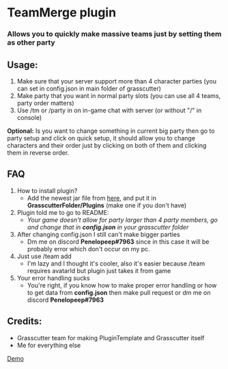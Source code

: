 # TeamMerge plugin
### Allows you to quickly make massive teams just by setting them as other party 

## Usage:
1. Make sure that your server support more than 4 character parties (you can set in config.json in main folder of grasscutter)
2. Make party that you want in normal party slots (you can use all 4 teams, party order matters)
3. Use /tm or /party in on in-game chat with server (or without "/" in console)

**Optional:**
Is you want to change something in current big party then go to party setup and click on quick setup, it should allow you to change characters and their order just by clicking on both of them and clicking them in reverse order.

## FAQ

1. How to install plugin?
    - Add the newest jar file from [here](https://github.com/Penelopeep/TeamMerge/releases), and put it in **GrasscutterFolder/Plugins** (make one if you don't have)
2. Plugin told me to go to README:<br>
   - _Your game doesn't allow for party larger than 4 party members, go and change that in **config.json** in your grasscutter folder_
3. After changing config.json I still can't make bigger parties
   - Dm me on discord **Penelopeep#7963** since in this case it will be probably error which don't occur on my pc.
4. Just use /team add
   - I'm lazy and I thought it's cooler, also it's easier because /team requires avatarId but plugin just takes it from game
5. Your error handling sucks
   - You're right, if you know how to make proper error handling or how to get data from **config.json** then make pull request or dm me on discord **Penelopeep#7963**

## Credits:

- Grasscutter team for making PluginTemplate and Grasscutter itself
- Me for everything else

[Demo](https://cdn.discordapp.com/attachments/1000137819215384697/1002966889808543845/Genshin_Impact_2022.07.30_-_17.51.18.04.DVR_Trim.mp4)
